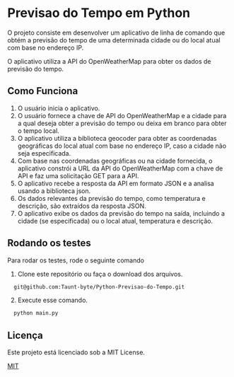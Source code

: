 # Previsao do Tempo em Python

O projeto consiste em desenvolver um aplicativo de linha de comando que obtém a previsão do tempo de uma determinada cidade ou do local atual com base no endereço IP. 

O aplicativo utiliza a API do OpenWeatherMap para obter os dados de previsão do tempo.

## Como Funciona

1) O usuário inicia o aplicativo.
2) O usuário fornece a chave de API do OpenWeatherMap e a cidade para a qual deseja obter a previsão do tempo ou deixa em branco para obter o tempo local.
3) O aplicativo utiliza a biblioteca geocoder para obter as coordenadas geográficas do local atual com base no endereço IP, caso a cidade não seja especificada.
4) Com base nas coordenadas geográficas ou na cidade fornecida, o aplicativo constrói a URL da API do OpenWeatherMap com a chave de API e faz uma solicitação GET para a API.
5) O aplicativo recebe a resposta da API em formato JSON e a analisa usando a biblioteca json.
6) Os dados relevantes da previsão do tempo, como temperatura e descrição, são extraídos da resposta JSON.
7) O aplicativo exibe os dados da previsão do tempo na saída, incluindo a cidade (se especificada) ou o local atual, temperatura e descrição.

## Rodando os testes

Para rodar os testes, rode o seguinte comando

1) Clone este repositório ou faça o download dos arquivos.
```bash
  git@github.com:Taunt-byte/Python-Previsao-do-Tempo.git
```

2) Execute esse comando.

```bash
  python main.py
```

## Licença

Este projeto está licenciado sob a MIT License.

[MIT](https://choosealicense.com/licenses/mit/)